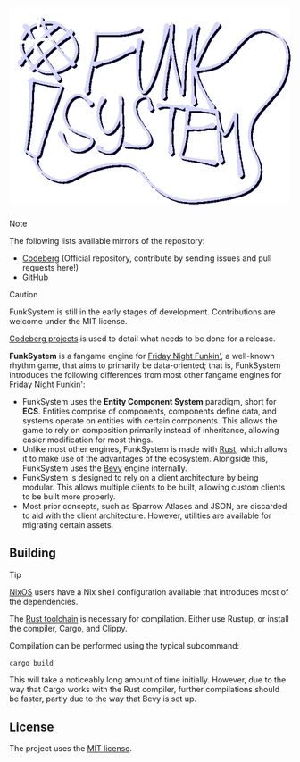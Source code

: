 <div align="center">
  <h1><img src="assets/logo.png" alt="'FunkSystem' Logo"></h1>
</div>

> [!NOTE]
> The following lists available mirrors of the repository:
> * [Codeberg](https://codeberg.org/r6915ee/funksystem) (Official repository,
> contribute by sending issues and pull requests here!)
> * [GitHub](https://github.com/r6915ee/funksystem)

> [!CAUTION]
> FunkSystem is still in the early stages of development. Contributions are
> welcome under the MIT license.
>
> [Codeberg projects](https://codeberg.org/r6915ee/funksystem/projects) is used
> to detail what needs to be done for a release.

**FunkSystem** is a fangame engine for
[Friday Night Funkin'](https://funkin.me/), a well-known rhythm game, that aims
to primarily be data-oriented; that is, FunkSystem introduces the following
differences from most other fangame engines for Friday Night Funkin':

* FunkSystem uses the **Entity Component System** paradigm, short for **ECS**.
  Entities comprise of components, components define data, and systems operate
  on entities with certain components. This allows the game to rely on
  composition primarily instead of inheritance, allowing easier modification
  for most things.
* Unlike most other engines, FunkSystem is made with
  [Rust](https://rust-lang.org/), which allows it to make use of the advantages
  of the ecosystem. Alongside this, FunkSystem uses the
  [Bevy](https://bevy.org/) engine internally.
* FunkSystem is designed to rely on a client architecture by being modular.
  This allows multiple clients to be built, allowing custom clients to be
  built more properly.
* Most prior concepts, such as Sparrow Atlases and JSON, are discarded to aid
  with the client architecture. However, utilities are available for migrating
  certain assets.

## Building

> [!TIP]
> [NixOS](https://nixos.org/) users have a Nix shell configuration available
> that introduces most of the dependencies.

The [Rust toolchain](https://rust-lang.org/) is necessary for compilation.
Either use Rustup, or install the compiler, Cargo, and Clippy.

Compilation can be performed using the typical subcommand:

```sh
cargo build
```

This will take a noticeably long amount of time initially. However, due to the
way that Cargo works with the Rust compiler, further compilations should be
faster, partly due to the way that Bevy is set up.

## License

The project uses the [MIT license](LICENSE).
